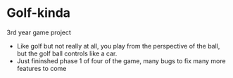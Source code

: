 # Golf-kinda

 3rd year game project
- Like golf but not really at all, you play from the perspective of the ball, but the golf ball controls like a car.
- Just fininshed phase 1 of four of the game, many bugs to fix many more features to come


